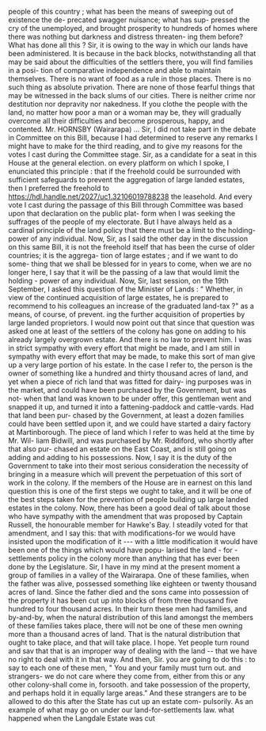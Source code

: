people of this country ; what has been the means of sweeping out of existence the de- precated swagger nuisance; what has sup- pressed the cry of the unemployed, and brought prosperity to hundreds of homes where there was nothing but darkness and distress threaten- ing them before? What has done all this ? Sir, it is owing to the way in which our lands have been administered. It is because in the back blocks, notwithstanding all that may be said about the difficulties of the settlers there, you will find families in a posi- tion of comparative independence and able to maintain themselves. There is no want of food as a rule in those places. There is no such thing as absolute privation. There are none of those fearful things that may be witnessed in the back slums of our cities. There is neither crime nor destitution nor depravity nor nakedness. If you clothe the people with the land, no matter how poor a man or a woman may be, they will gradually overcome all their difficulties and become prosperous, happy, and contented. Mr. HORNSBY (Wairarapa) ... Sir, I did not take part in the debate in Committee on this Bill, because I had determined to reserve any remarks I might have to make for the third reading, and to give my reasons for the votes I cast during the Committee stage. Sir, as a candidate for a seat in this House at the general election. on every platform on which I spoke, I enunciated this principle : that if the freehold could be surrounded with sufficient safeguards to prevent the aggregation of large landed estates, then I preferred the freehold to https://hdl.handle.net/2027/uc1.32106019788238 the leasehold. And every vote I cast during the passage of this Bill through Committee was based upon that declaration on the public plat- form when I was seeking the suffrages of the people of my electorate. But I have always held as a cardinal principle of the land policy that there must be a limit to the holding- power of any individual. Now, Sir, as I said the other day in the discussion on this same Bill, it is not the freehold itself that has been the curse of older countries; it is the aggrega- tion of large estates ; and if we want to do some- thing that we shall be blessed for in years to come, when we are no longer here, I say that it will be the passing of a law that would limit the holding - power of any individual. Now, Sir, last session, on the 19th September, I asked this question of the Minister of Lands : " Whether, in view of the continued acquisition of large estates, he is prepared to recommend to his colleagues an increase of the graduated land-tax ?" as a means, of course, of prevent. ing the further acquisition of properties by large landed proprietors. I would now point out that since that question was asked one at least of the settlers of the colony has gone on adding to his already largely overgrown estate. And there is no law to prevent him. I was in strict sympathy with every effort that might be made, and I am still in sympathy with every effort that may be made, to make this sort of man give up a very large portion of his estate. In the case I refer to, the person is the owner of something like a hundred and thirty thousand acres of land, and yet when a piece of rich land that was fitted for dairy- ing purposes was in the market, and could have been purchased by the Government, but was not- when that land was known to be under offer, this gentleman went and snapped it up, and turned it into a fattening-paddock and cattle-vards. Had that land been pur- chased by the Government, at least a dozen families could have been settled upon it, and we could have started a dairy factory at Martinborough. The piece of land which I refer to was held at the time by Mr. Wil- liam Bidwill, and was purchased by Mr. Riddiford, who shortly after that also pur- chased an estate on the East Coast, and is still going on adding and adding to his possessions. Now, I say it is the duty of the Government to take into their most serious consideration the necessity of bringing in a measure which will prevent the perpetuation of this sort of work in the colony. If the members of the House are in earnest on this land question this is one of the first steps we ought to take, and it will be one of the best steps taken for the prevention of people building up large landed estates in the colony. Now, there has been a good deal of talk about those who have sympathy with the amendment that was proposed by Captain Russell, the honourable member for Hawke's Bay. I steadily voted for that amendment, and I say this: that with modifications-for we would have insisted upon the modification of it --- with a little modification it would have been one of the things which would have popu- larised the land - for - settlements policy in the colony more than anything that has ever been done by the Legislature. Sir, I have in my mind at the present moment a group of families in a valley of the Wairarapa. One of these families, when the father was alive, possessed something like eighteen or twenty thousand acres of land. Since the father died and the sons came into possession of the property it has been cut up into blocks of from three thousand five hundred to four thousand acres. In their turn these men had families, and by-and-by, when the natural distribution of this land amongst the members of these families takes place, there will not be one of these men owning more than a thousand acres of land. That is the natural distribution that ought to take place, and that will take place. I hope. Yet people turn round and sav that that is an improper way of dealing with the land -- that we have no right to deal with it in that way. And then, Sir. you are going to do this : to say to each one of these men, " You and your family must turn out. and strangers- we do not care where they come from, either from this or any other colony-shall come in, forsooth. and take possession of the property, and perhaps hold it in equally large areas." And these strangers are to be allowed to do this after the State has cut up an estate com- pulsorily. As an example of what may go on under our land-for-settlements law. what happened when the Langdale Estate was cut 